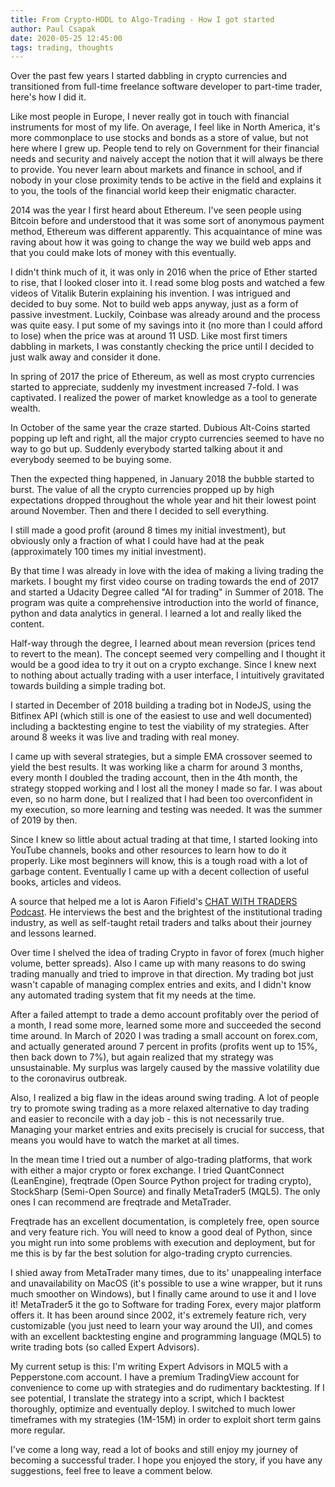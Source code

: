 ```yaml
---
title: From Crypto-HODL to Algo-Trading - How I got started
author: Paul Csapak
date: 2020-05-25 12:45:00
tags: trading, thoughts
---
```


Over the past few years I started dabbling in crypto currencies and transitioned from full-time freelance software developer to part-time trader, here's how I did it.

<!-- more -->

Like most people in Europe, I never really got in touch with financial instruments for most of my life. On average, I feel like in North America, it's more commonplace to use stocks and bonds as a store of value, but not here where I grew up. People tend to rely on Government for their financial needs and security and naively accept the notion that it will always be there to provide. You never learn about markets and finance in school, and if nobody in your close proximity tends to be active in the field and explains it to you, the tools of the financial world keep their enigmatic character.

2014 was the year I first heard about Ethereum. I've seen people using Bitcoin before and understood that it was some sort of anonymous payment method, Ethereum was different apparently. This acquaintance of mine was raving about how it was going to change the way we build web apps and that you could make lots of money with this eventually.

I didn't think much of it, it was only in 2016 when the price of Ether started to rise, that I looked closer into it. I read some blog posts and watched a few videos of Vitalik Buterin explaining his invention. I was intrigued and decided to buy some. Not to build web apps anyway, just as a form of passive investment. Luckily, Coinbase was already around and the process was quite easy. I put some of my savings into it (no more than I could afford to lose) when the price was at around 11 USD. Like most first timers dabbling in markets, I was constantly checking the price until I decided to just walk away and consider it done.

In spring of 2017 the price of Ethereum, as well as most crypto currencies started to appreciate, suddenly my investment increased 7-fold. I was captivated. I realized the power of market knowledge as a tool to generate wealth.

In October of the same year the craze started. Dubious Alt-Coins started popping up left and right, all the major crypto currencies seemed to have no way to go but up. Suddenly everybody started talking about it and everybody seemed to be buying some.

Then the expected thing happened, in January 2018 the bubble started to burst. The value of all the crypto currencies propped up by high expectations dropped throughout the whole year and hit their lowest point around November. Then and there I decided to sell everything.

I still made a good profit (around 8 times my initial investment), but obviously only a fraction of what I could have had at the peak (approximately 100 times my initial investment).

By that time I was already in love with the idea of making a living trading the markets. I bought my first video course on trading towards the end of 2017 and started a Udacity Degree called "AI for trading" in Summer of 2018. The program was quite a comprehensive introduction into the world of finance, python and data analytics in general. I learned a lot and really liked the content.

Half-way through the degree, I learned about mean reversion (prices tend to revert to the mean). The concept seemed very compelling and I thought it would be a good idea to try it out on a crypto exchange. Since I knew next to nothing about actually trading with a user interface, I intuitively gravitated towards building a simple trading bot. 

I started in December of 2018 building a trading bot in NodeJS, using the Bitfinex API (which still is one of the easiest to use and well documented) including a backtesting engine to test the viability of my strategies. After around 8 weeks it was live and trading with real money.

I came up with several strategies, but a simple EMA crossover seemed to yield the best results. It was working like a charm for around 3 months, every month I doubled the trading account, then in the 4th month, the strategy stopped working and I lost all the money I made so far. I was about even, so no harm done, but I realized that I had been too overconfident in my execution, so more learning and testing was needed. It was the summer of 2019 by then.

Since I knew so little about actual trading at that time, I started looking into YouTube channels, books and other resources to learn how to do it properly. Like most beginners will know, this is a tough road with a lot of garbage content. Eventually I came up with a decent collection of useful books, articles and videos. 

A source that helped me a lot is Aaron Fifield's [CHAT WITH TRADERS Podcast](https://chatwithtraders.com/). He interviews the best and the brightest of the institutional trading industry, as well as self-taught retail traders and talks about their journey and lessons learned.

Over time I shelved the idea of trading Crypto in favor of forex (much higher volume, better spreads). Also I came up with many reasons to do swing trading manually and tried to improve in that direction. My trading bot just wasn't capable of managing complex entries and exits, and I didn't know any automated trading system that fit my needs at the time. 

After a failed attempt to trade a demo account profitably over the period of a month, I read some more, learned some more and succeeded the second time around. In March of 2020 I was trading a small account on forex.com, and actually generated around 7 percent in profits (profits went up to 15%, then back down to 7%), but again realized that my strategy was unsustainable. My surplus was largely caused by the massive volatility due to the coronavirus outbreak. 

Also, I realized a big flaw in the ideas around swing trading. A lot of people try to promote swing trading as a more relaxed alternative to day trading and easier to reconcile with a day job - this is not necessarily true. Managing your market entries and exits precisely is crucial for success, that means you would have to watch the market at all times.

In the mean time I tried out a number of algo-trading platforms, that work with either a major crypto or forex exchange. I tried QuantConnect (LeanEngine), freqtrade (Open Source Python project for trading crypto), StockSharp (Semi-Open Source) and finally MetaTrader5 (MQL5). The only ones I can recommend are freqtrade and MetaTrader. 

Freqtrade has an excellent documentation, is completely free, open source and very feature rich. You will need to know a good deal of Python, since you might run into some problems with execution and deployment, but for me this is by far the best solution for algo-trading crypto currencies.

I shied away from MetaTrader many times, due to its' unappealing interface and unavailability on MacOS (it's possible to use a wine wrapper, but it runs much smoother on Windows), but I finally came around to use it and I love it! MetaTrader5 it the go to Software for trading Forex, every major platform offers it. It has been around since 2002, it's extremely feature rich, very customizable (you just need to learn your way around the UI), and comes with an excellent backtesting engine and programming language (MQL5) to write trading bots (so called Expert Advisors).

My current setup is this: I'm writing Expert Advisors in MQL5 with a Pepperstone.com account. I have a premium TradingView account for convenience to come up with strategies and do rudimentary backtesting. If I see potential, I translate the strategy into a script, which I backtest thoroughly, optimize and eventually deploy. I switched to much lower timeframes with my strategies (1M-15M) in order to exploit short term gains more regular.

I've come a long way, read a lot of books and still enjoy my journey of becoming a successful trader. I hope you enjoyed the story, if you have any suggestions, feel free to leave a comment below.
